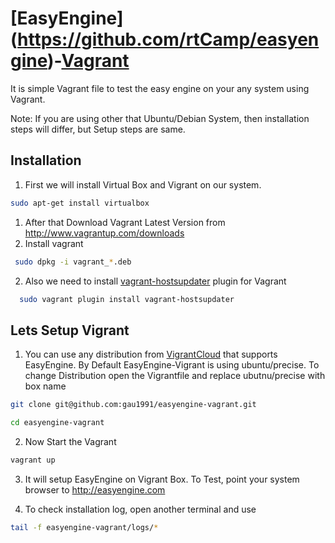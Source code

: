 [EasyEngine] (https://github.com/rtCamp/easyengine)-[Vagrant](https://vagrantup.com/)
==================

It is simple Vagrant file to test the easy engine on your any system using Vagrant.

Note: If you are using other that Ubuntu/Debian System, then installation steps will differ, but Setup steps are same.


## Installation
1. First we will install Virtual Box and Vigrant on our system.

  ```bash
  sudo apt-get install virtualbox
  ```
1.  After that Download Vagrant Latest Version from http://www.vagrantup.com/downloads
2.  Install vagrant

  ```bash
   sudo dpkg -i vagrant_*.deb
  ```
2.  Also we need to install [vagrant-hostsupdater](https://vagrantup.com/) plugin for Vagrant

  ```bash
    sudo vagrant plugin install vagrant-hostsupdater
  ```

## Lets Setup Vigrant
1. You can use any distribution from [VigrantCloud](http://vagrantcloud.com/) that supports EasyEngine. By Default EasyEngine-Vigrant is using ubuntu/precise. 
  To change Distribution open the Vigrantfile and replace ubutnu/precise with box name

  ```bash
  git clone git@github.com:gau1991/easyengine-vagrant.git

  cd easyengine-vagrant
 ```
 
2. Now Start the Vagrant

  ```bash
  vagrant up
  ```
3. It will setup EasyEngine on Vigrant Box. To Test, point your system browser to http://easyengine.com

4. To check installation log, open another terminal and use

  ```bash
  tail -f easyengine-vagrant/logs/*
  ```
